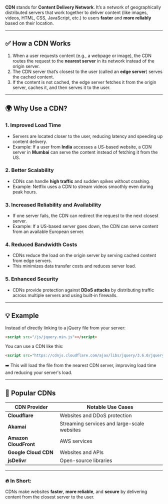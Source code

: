**CDN** stands for **Content Delivery Network**. It’s a network of geographically distributed servers that work together to deliver content (like images, videos, HTML, CSS, JavaScript, etc.) to users **faster** and **more reliably** based on their location.

---

## ✅ **How a CDN Works**
1. When a user requests content (e.g., a webpage or image), the CDN routes the request to the **nearest server** in its network instead of the origin server.
2. The CDN server that’s closest to the user (called an **edge server**) serves the cached content.
3. If the content is not cached, the edge server fetches it from the origin server, caches it, and then serves it to the user.

---

## 🌍 **Why Use a CDN?**
### 1. **Improved Load Time**
- Servers are located closer to the user, reducing latency and speeding up content delivery.  
- Example: If a user from **India** accesses a US-based website, a CDN server in **Mumbai** can serve the content instead of fetching it from the US.  

### 2. **Better Scalability**
- CDNs can handle **high traffic** and sudden spikes without crashing.  
- Example: Netflix uses a CDN to stream videos smoothly even during peak hours.  

### 3. **Increased Reliability and Availability**
- If one server fails, the CDN can redirect the request to the next closest server.  
- Example: If a US-based server goes down, the CDN can serve content from an available European server.  

### 4. **Reduced Bandwidth Costs**
- CDNs reduce the load on the origin server by serving cached content from edge servers.  
- This minimizes data transfer costs and reduces server load.  

### 5. **Enhanced Security**
- CDNs provide protection against **DDoS attacks** by distributing traffic across multiple servers and using built-in firewalls.  

---

## 💡 **Example**
Instead of directly linking to a jQuery file from your server:
```html
<script src="/js/jquery.min.js"></script>
```
You can use a CDN like this:
```html
<script src="https://cdnjs.cloudflare.com/ajax/libs/jquery/3.6.0/jquery.min.js"></script>
```
➡️ This will load the file from the nearest CDN server, improving load time and reducing your server's load.

---

## 🚀 **Popular CDNs**
| CDN Provider | Notable Use Cases |
|-------------|-------------------|
| **Cloudflare** | Websites and DDoS protection |
| **Akamai** | Streaming services and large-scale websites |
| **Amazon CloudFront** | AWS services |
| **Google Cloud CDN** | Websites and APIs |
| **jsDelivr** | Open-source libraries |

---

### 🔥 **In Short:**  
CDNs make websites **faster**, **more reliable**, and **secure** by delivering content from the closest server to the user.